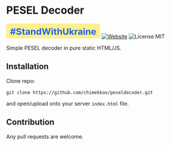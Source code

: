 # PESEL Decoder
[![Stand With Ukraine](https://raw.githubusercontent.com/vshymanskyy/StandWithUkraine/main/badges/StandWithUkraine.svg)](https://stand-with-ukraine.pp.ua)
[![Website](https://img.shields.io/website?down_color=red&down_message=unavailable&up_color=green&up_message=available&url=https%3A%2F%2Fpesel.ga)](https://pesel.ga)
![License MIT](https://img.shields.io/github/license/ChimekKoo/peseldecoder)

Simple PESEL decoder in pure static HTML/JS.

## Installation
Clone repo:
```
git clone https://github.com/chimekkoo/peseldecoder.git
```
and open/upload onto your server `index.html` file.

## Contribution
Any pull requests are welcome.